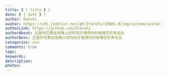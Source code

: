 ```yaml
---
title: { { title } }
date: { { date } }
author: Ranshi
avatar: https://cdn.jsdelivr.net/gh/Zranshi/CDN@1.0/img/custom/avatar.jpg
authorLink: https://github.com/Zranshi
authorAbout: 正是你花费在玫瑰上的时间才使得你的玫瑰花珍贵无比
authorDesc: 正是你花费在玫瑰上的时间才使得你的玫瑰花珍贵无比
categories: xxx
comments: true
tags:
keywords:
description:
photos:
---
```

